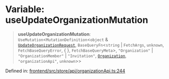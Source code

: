 # Variable: useUpdateOrganizationMutation

> **useUpdateOrganizationMutation**: `UseMutation`\<`MutationDefinition`\<`object` & [`UpdateOrganizationRequest`](../type-aliases/UpdateOrganizationRequest.md), `BaseQueryFn`\<`string` \| `FetchArgs`, `unknown`, `FetchBaseQueryError`, \{ \}, `FetchBaseQueryMeta`\>, `"Organization"` \| `"OrganizationMember"` \| `"Invitation"`, [`Organization`](../type-aliases/Organization.md), `"organizationApi"`, `unknown`\>\>

Defined in: [frontend/src/store/api/organizationApi.ts:244](https://github.com/lsendel/sass/blob/ca8b2b87627589617e0de57047e1f50d53e78078/frontend/src/store/api/organizationApi.ts#L244)
